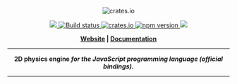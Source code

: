 <p align="center">
  <img src="https://www.rapier.rs/img/rapier_logo_color_textpath_dark.svg" alt="crates.io">
</p>
<p align="center">
    <a href="https://discord.gg/vt9DJSW">
        <img src="https://img.shields.io/discord/507548572338880513.svg?logo=discord&colorB=7289DA">
    </a>
    <a href="https://github.com/dimforge/rapier.js/actions">
        <img src="https://github.com/dimforge/rapier.js/workflows/build/badge.svg" alt="Build status">
    </a>
    <a href="https://crates.io/crates/rapier2d">
         <img src="https://meritbadge.herokuapp.com/rapier2d?style=flat-square" alt="crates.io">
    </a>
    <a href="https://www.npmjs.com/package/@dimforge/rapier2d">
        <img src="https://badge.fury.io/js/%40dimforge%2Frapier2d.svg" alt="npm version">
    </a>
    <a href="https://opensource.org/licenses/Apache-2.0">
        <img src="https://img.shields.io/badge/License-Apache%202.0-blue.svg">
    </a>
</p>
<p align = "center">
    <strong>
        <a href="https://rapier.rs">Website</a> | <a href="https://rapier.rs/docs/">Documentation</a>
</p>

---

<p align = "center">
<b>2D physics engine</b>
<i>for the JavaScript programming language (official bindings).</i>
</p>

---
